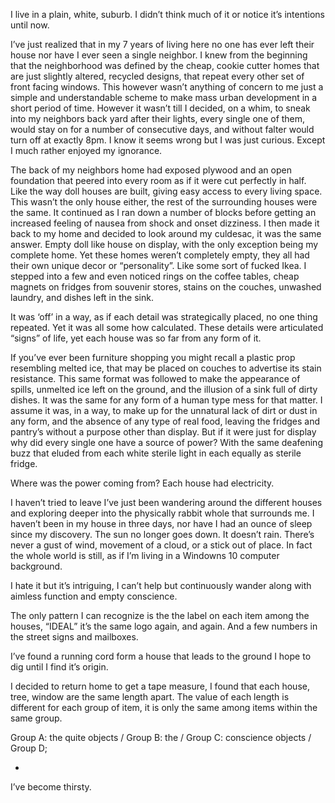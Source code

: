 I live in a plain, white, suburb. I didn’t think much of it or notice it’s intentions until now. 

I’ve just realized that in my 7 years of living here no one has ever left their house nor have I ever seen a single neighbor. I knew from the beginning that the neighborhood was defined by the cheap, cookie cutter homes that are just slightly altered, recycled designs, that repeat every other set of front facing windows. This however wasn’t anything of concern to me just a simple and understandable scheme to make mass urban development in a short period of time. However it wasn’t till I decided, on a whim, to sneak into my neighbors back yard after their lights, every single one of them, would stay on for a number of consecutive days, and without falter would turn off at exactly 8pm. I know it seems wrong but I was just curious. Except I much rather enjoyed my ignorance.

The back of my neighbors home had exposed plywood and an open foundation that peered into every room as if it were cut perfectly in half. Like the way doll houses are built, giving easy access to every living space. This wasn’t the only house either, the rest of the surrounding houses were the same. It continued as I ran down a number of blocks before getting an increased feeling of nausea from shock and onset dizziness. I then made it back to my home and decided to look around my culdesac, it was the same answer. Empty doll like house on display, with the only exception being my complete home. Yet these homes weren’t completely empty, they all had their own unique decor or “personality”. Like some sort of fucked Ikea. I stepped into a few and even noticed rings on the coffee tables, cheap magnets on fridges from souvenir stores, stains on the couches, unwashed laundry, and dishes left in the sink. 

It was ‘off’ in a way, as if each detail was strategically placed, no one thing repeated. Yet it was all some how calculated. These details were articulated “signs” of life, yet each house was so far from any form of it.

If you’ve ever been furniture shopping you might recall a plastic prop resembling melted ice, that may be placed on couches to advertise its stain resistance. This same format was followed to make the appearance of spills, unmelted ice left on the ground, and the illusion of a sink full of dirty dishes. It was the same for any form of a human type mess for that matter. I assume it was, in a way, to make up for the unnatural lack of dirt or dust in any form, and the absence of any type of real food, leaving the fridges and pantry’s without a purpose other than display. But if it were just for display why did every single one have a source of power? With the same deafening buzz that eluded from each white sterile light in each equally as sterile fridge.

Where was the power coming from? Each house had electricity.

I haven’t tried to leave I’ve just been wandering around the different houses and exploring deeper into the physically rabbit whole that surrounds me.  I haven’t been in my house in three days, nor have I had an ounce of sleep since my discovery. The sun no longer goes down. It doesn’t rain. There’s never a gust of wind, movement of a cloud, or a stick out of place. In fact the whole world is still, as if I’m living in a Windowns 10 computer background.

I hate it but it’s intriguing, I can’t help but continuously wander along with aimless function and empty conscience.


The only pattern I can recognize is the the label on each item among the houses, “IDEAL” it’s the same logo again, and again. And a few numbers in the street signs and mailboxes. 


I’ve found a running cord form a house that leads to the ground I hope to dig until I find it’s origin.


I decided to return home to get a tape measure, I found that each house, tree, window are the same length apart. The value of each length is different for each group of item, it is only the same among items within the same group.

Group A: the quite objects / 
Group B: the /
Group C: conscience objects /
Group D;

-
I’ve become thirsty.